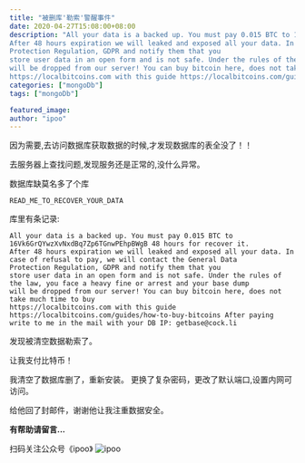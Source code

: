 ```yaml
---
title: "被删库'勒索'警醒事件"
date: 2020-04-27T15:08:00+08:00
description: "All your data is a backed up. You must pay 0.015 BTC to 16Vk6GrQYwzXvNxdBq7Zp6TGnwPEhpBWgB 48 hours for recover it.
After 48 hours expiration we will leaked and exposed all your data. In case of refusal to pay, we will contact the General Data 
Protection Regulation, GDPR and notify them that you 
store user data in an open form and is not safe. Under the rules of the law, you face a heavy fine or arrest and your base dump 
will be dropped from our server! You can buy bitcoin here, does not take much time to buy 
https://localbitcoins.com with this guide https://localbitcoins.com/guides/how-to-buy-bitcoins After paying write to me in the mail with your DB IP: getbase@cock.li"
categories: ["mongoDb"]
tags: ["mongoDb"]

featured_image:
author: "ipoo"
---
```


因为需要,去访问数据库获取数据的时候,才发现数据库的表全没了！！

去服务器上查找问题,发现服务还是正常的,没什么异常。

数据库缺莫名多了个库

`READ_ME_TO_RECOVER_YOUR_DATA`

库里有条记录:
```text
All your data is a backed up. You must pay 0.015 BTC to 16Vk6GrQYwzXvNxdBq7Zp6TGnwPEhpBWgB 48 hours for recover it.
After 48 hours expiration we will leaked and exposed all your data. In case of refusal to pay, we will contact the General Data 
Protection Regulation, GDPR and notify them that you 
store user data in an open form and is not safe. Under the rules of the law, you face a heavy fine or arrest and your base dump 
will be dropped from our server! You can buy bitcoin here, does not take much time to buy 
https://localbitcoins.com with this guide https://localbitcoins.com/guides/how-to-buy-bitcoins After paying write to me in the mail with your DB IP: getbase@cock.li

```

发现被清空数据勒索了。

让我支付比特币！

我清空了数据库删了，重新安装。
更换了复杂密码，更改了默认端口,设置内网可访问。

给他回了封邮件，谢谢他让我注重数据安全。

**有帮助请留言...**


扫码关注公众号《ipoo》
![ipoo](http://oss.ipooli.com/images/%E5%85%AC%E4%BC%97%E5%8F%B7code.jpg)